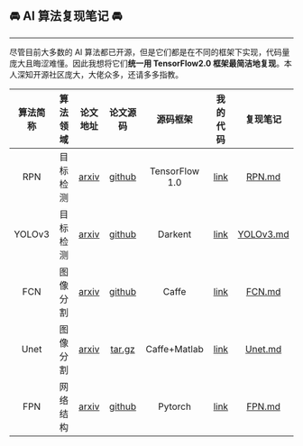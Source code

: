 ## 🚘 AI 算法复现笔记 🚘
--------------------
尽管目前大多数的 AI 算法都已开源，但是它们都是在不同的框架下实现，代码量庞大且晦涩难懂。因此我想将它们**统一用  TensorFlow2.0 框架最简洁地复现**。本人深知开源社区庞大，大佬众多，还请多多指教。

|算法简称|算法领域|论文地址|论文源码|源码框架|我的代码|复现笔记|
|:---:|:---:|:---:|:---:|:---:|:---:|:---:|
|RPN|目标检测|[arxiv](https://arxiv.org/pdf/1703.06283)|[github](https://github.com/huangshiyu13/RPNplus)|TensorFlow 1.0|[link](https://github.com/YunYang1994/TensorFlow2.0-Examples/tree/master/4-Object_Detection/RPN)|[RPN.md](https://github.com/YunYang1994/ai-notebooks/blob/master/RPN.md)
|YOLOv3|目标检测|[arxiv](http://arxiv.org/abs/1804.02767)|[github](https://github.com/pjreddie/darknet)|Darkent|[link](https://github.com/YunYang1994/TensorFlow2.0-Examples/tree/master/4-Object_Detection/YOLOV3)|[YOLOv3.md](https://github.com/YunYang1994/ai-notebooks/blob/master/YOLOv3.md)
|FCN|图像分割|[arxiv](https://arxiv.org/abs/1411.4038)|[github](https://github.com/shelhamer/fcn.berkeleyvision.org)|Caffe|[link](https://github.com/YunYang1994/TensorFlow2.0-Examples/tree/master/5-Image_Segmentation/FCN)|[FCN.md](https://github.com/YunYang1994/ai-notebooks/blob/master/FCN.md)
|Unet|图像分割|[arxiv](http://arxiv.org/abs/1505.04597)|[tar.gz](https://lmb.informatik.uni-freiburg.de/people/ronneber/u-net/u-net-release-2015-10-02.tar.gz)|Caffe+Matlab|[link](https://github.com/YunYang1994/TensorFlow2.0-Examples/tree/master/5-Image_Segmentation/Unet)|[Unet.md](https://github.com/YunYang1994/ai-notebooks/blob/master/Unet.md)
|FPN|网络结构|[arxiv](https://arxiv.org/abs/1612.03144)|[github](https://github.com/facebookresearch/Detectron)|Pytorch|[link](https://github.com/YunYang1994/TensorFlow2.0-Examples/tree/master/3-Neural_Network_Architecture/FPN)|[FPN.md](https://github.com/YunYang1994/ai-notebooks/blob/master/FPN.md)
